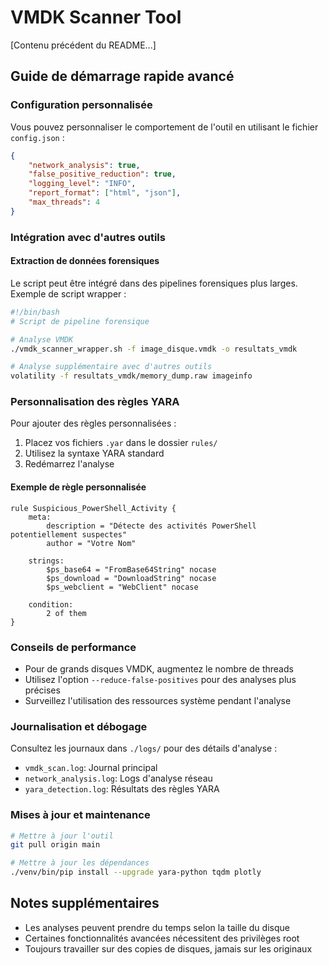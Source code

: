 # VMDK Scanner Tool

[Contenu précédent du README...]

## Guide de démarrage rapide avancé

### Configuration personnalisée

Vous pouvez personnaliser le comportement de l'outil en utilisant le fichier `config.json` :

```json
{
    "network_analysis": true,
    "false_positive_reduction": true,
    "logging_level": "INFO",
    "report_format": ["html", "json"],
    "max_threads": 4
}
```

### Intégration avec d'autres outils

#### Extraction de données forensiques

Le script peut être intégré dans des pipelines forensiques plus larges. Exemple de script wrapper :

```bash
#!/bin/bash
# Script de pipeline forensique

# Analyse VMDK
./vmdk_scanner_wrapper.sh -f image_disque.vmdk -o resultats_vmdk

# Analyse supplémentaire avec d'autres outils
volatility -f resultats_vmdk/memory_dump.raw imageinfo
```

### Personnalisation des règles YARA

Pour ajouter des règles personnalisées :
1. Placez vos fichiers `.yar` dans le dossier `rules/`
2. Utilisez la syntaxe YARA standard
3. Redémarrez l'analyse

#### Exemple de règle personnalisée

```yara
rule Suspicious_PowerShell_Activity {
    meta:
        description = "Détecte des activités PowerShell potentiellement suspectes"
        author = "Votre Nom"
    
    strings:
        $ps_base64 = "FromBase64String" nocase
        $ps_download = "DownloadString" nocase
        $ps_webclient = "WebClient" nocase
    
    condition:
        2 of them
}
```

### Conseils de performance

- Pour de grands disques VMDK, augmentez le nombre de threads
- Utilisez l'option `--reduce-false-positives` pour des analyses plus précises
- Surveillez l'utilisation des ressources système pendant l'analyse

### Journalisation et débogage

Consultez les journaux dans `./logs/` pour des détails d'analyse :
- `vmdk_scan.log`: Journal principal
- `network_analysis.log`: Logs d'analyse réseau
- `yara_detection.log`: Résultats des règles YARA

### Mises à jour et maintenance

```bash
# Mettre à jour l'outil
git pull origin main

# Mettre à jour les dépendances
./venv/bin/pip install --upgrade yara-python tqdm plotly
```

## Notes supplémentaires

- Les analyses peuvent prendre du temps selon la taille du disque
- Certaines fonctionnalités avancées nécessitent des privilèges root
- Toujours travailler sur des copies de disques, jamais sur les originaux
